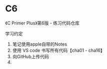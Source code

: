 # C6
《C Primer Plus》第6版 - 练习代码仓库

学习约定

1.  笔记使用apple自带的Notes
2. 使用 VS code 书写所有代码【cha01 - cha16】
3. 向GitHub上传代码
4. 

